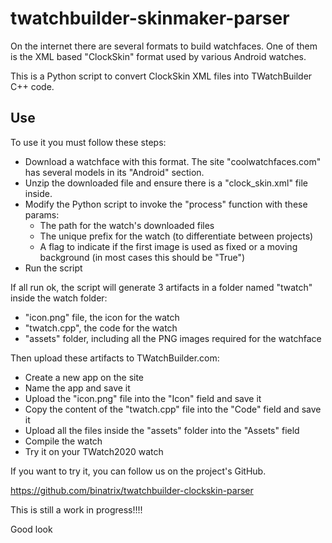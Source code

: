 # twatchbuilder-skinmaker-parser
On the internet there are several formats to build watchfaces. One of them is the XML based "ClockSkin" format used by various Android watches.

This is a Python script to convert ClockSkin XML files into TWatchBuilder C++ code.

## Use
To use it you must follow these steps:
- Download a watchface with this format. The site "coolwatchfaces.com" has several models in its "Android" section.
- Unzip the downloaded file and ensure there is a "clock_skin.xml" file inside.
- Modify the Python script to invoke the "process" function with these params:
	- The path for the watch's downloaded files 
	- The unique prefix for the watch (to differentiate between projects) 
	- A flag to indicate if the first image is used as fixed or a moving background (in most cases this should be "True")
- Run the script

If all run ok, the script will generate 3 artifacts in a folder named "twatch" inside the watch folder: 
- "icon.png" file, the icon for the watch
- "twatch.cpp", the code for the watch
- "assets" folder, including all the PNG images required for the watchface

Then upload these artifacts to TWatchBuilder.com:
- Create a new app on the site
- Name the app and save it
- Upload the "icon.png" file into the "Icon" field and save it
- Copy the content of the "twatch.cpp" file into the "Code" field and save it
- Upload all the files inside the "assets" folder into the "Assets" field
- Compile the watch
- Try it on your TWatch2020 watch

If you want to try it, you can follow us on the project's GitHub. 

https://github.com/binatrix/twatchbuilder-clockskin-parser

This is still a work in progress!!!! 

Good look

